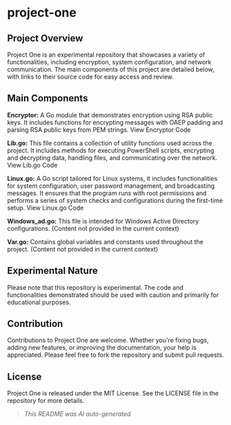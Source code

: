 # project-one
## Project Overview
Project One is an experimental repository that showcases a variety of functionalities, including encryption, system configuration, and network communication. The main components of this project are detailed below, with links to their source code for easy access and review.

## Main Components
**Encryptor:** A Go module that demonstrates encryption using RSA public keys. It includes functions for encrypting messages with OAEP padding and parsing RSA public keys from PEM strings. View Encryptor Code

**Lib.go:** This file contains a collection of utility functions used across the project. It includes methods for executing PowerShell scripts, encrypting and decrypting data, handling files, and communicating over the network. View Lib.go Code

**Linux.go:** A Go script tailored for Linux systems, it includes functionalities for system configuration, user password management, and broadcasting messages. It ensures that the program runs with root permissions and performs a series of system checks and configurations during the first-time setup. View Linux.go Code

**Windows_ad.go:** This file is intended for Windows Active Directory configurations. (Content not provided in the current context)

**Var.go:** Contains global variables and constants used throughout the project. (Content not provided in the current context)

## Experimental Nature
Please note that this repository is experimental. The code and functionalities demonstrated should be used with caution and primarily for educational purposes.

## Contribution
Contributions to Project One are welcome. Whether you're fixing bugs, adding new features, or improving the documentation, your help is appreciated. Please feel free to fork the repository and submit pull requests.

## License
Project One is released under the MIT License. See the LICENSE file in the repository for more details.

> *This README was AI auto-generated*
